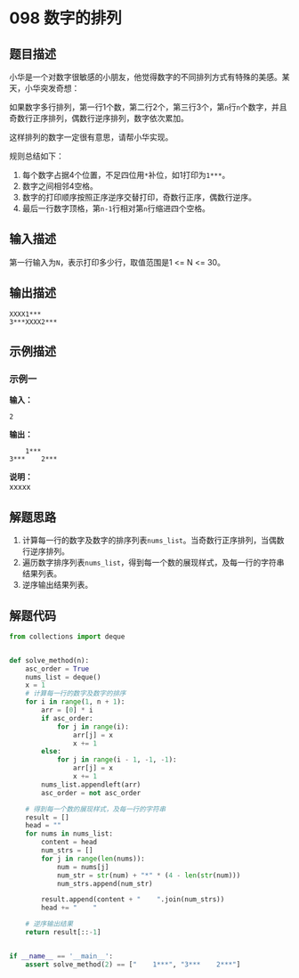 # 098 数字的排列

## 题目描述

小华是一个对数字很敏感的小朋友，他觉得数字的不同排列方式有特殊的美感。某天，小华突发奇想：

如果数字多行排列，第一行1个数，第二行2个，第三行3个，第`n`行`n`个数字，并且奇数行正序排列，偶数行逆序排列，数字依次累加。 

这样排列的数字一定很有意思，请帮小华实现。

规则总结如下：
1. 每个数字占据4个位置，不足四位用`*`补位，如1打印为`1***`。
2. 数字之间相邻4空格。
3. 数字的打印顺序按照正序逆序交替打印，奇数行正序，偶数行逆序。
4. 最后一行数字顶格，第`n-1`行相对第`n`行缩进四个空格。

## 输入描述

第一行输入为`N`，表示打印多少行，取值范围是1 <= N <= 30。

## 输出描述

```
XXXX1***
3***XXXX2***
```

## 示例描述

### 示例一

**输入：**
```text
2
```

**输出：**
```text
    1***
3***    2***
```

**说明：**  
xxxxx

## 解题思路

1. 计算每一行的数字及数字的排序列表`nums_list`。当奇数行正序排列，当偶数行逆序排列。
2. 遍历数字排序列表`nums_list`，得到每一个数的展现样式，及每一行的字符串结果列表。
3. 逆序输出结果列表。

## 解题代码

```python
from collections import deque


def solve_method(n):
    asc_order = True
    nums_list = deque()
    x = 1
    # 计算每一行的数字及数字的排序
    for i in range(1, n + 1):
        arr = [0] * i
        if asc_order:
            for j in range(i):
                arr[j] = x
                x += 1
        else:
            for j in range(i - 1, -1, -1):
                arr[j] = x
                x += 1
        nums_list.appendleft(arr)
        asc_order = not asc_order

    # 得到每一个数的展现样式，及每一行的字符串
    result = []
    head = ""
    for nums in nums_list:
        content = head
        num_strs = []
        for j in range(len(nums)):
            num = nums[j]
            num_str = str(num) + "*" * (4 - len(str(num)))
            num_strs.append(num_str)

        result.append(content + "    ".join(num_strs))
        head += "    "

    # 逆序输出结果
    return result[::-1]


if __name__ == '__main__':
    assert solve_method(2) == ["    1***", "3***    2***"]
```